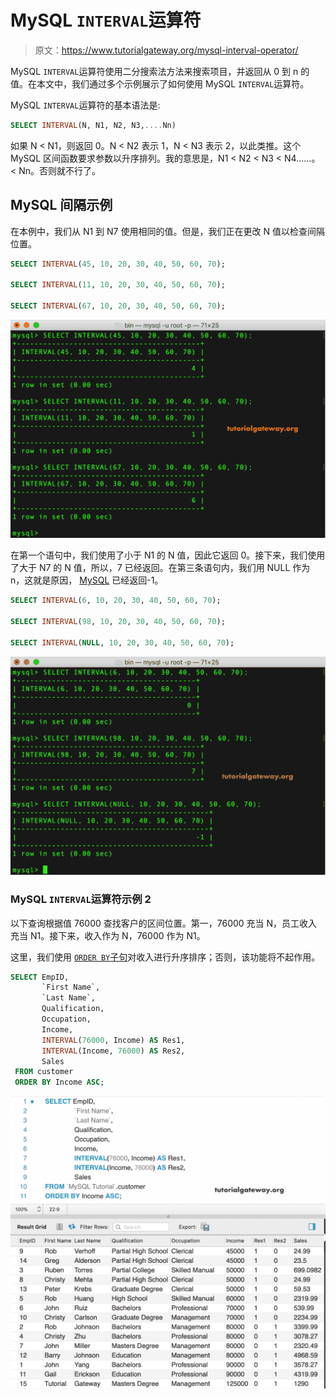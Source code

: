 # MySQL `INTERVAL`运算符

> 原文：<https://www.tutorialgateway.org/mysql-interval-operator/>

MySQL `INTERVAL`运算符使用二分搜索法方法来搜索项目，并返回从 0 到 n 的值。在本文中，我们通过多个示例展示了如何使用 MySQL `INTERVAL`运算符。

MySQL `INTERVAL`运算符的基本语法是:

```sql
SELECT INTERVAL(N, N1, N2, N3,....Nn) 
```

如果 N < N1，则返回 0。N < N2 表示 1，N < N3 表示 2，以此类推。这个 MySQL 区间函数要求参数以升序排列。我的意思是，N1 < N2 < N3 < N4……。< Nn。否则就不行了。

## MySQL 间隔示例

在本例中，我们从 N1 到 N7 使用相同的值。但是，我们正在更改 N 值以检查间隔位置。

```sql
SELECT INTERVAL(45, 10, 20, 30, 40, 50, 60, 70);

SELECT INTERVAL(11, 10, 20, 30, 40, 50, 60, 70);

SELECT INTERVAL(67, 10, 20, 30, 40, 50, 60, 70);
```

![MySQL INTERVAL Operator 1](img/2b438e6f975944e9c74627fabf2ebe76.png)

在第一个语句中，我们使用了小于 N1 的 N 值，因此它返回 0。接下来，我们使用了大于 N7 的 N 值，所以，7 已经返回。在第三条语句内，我们用 NULL 作为 n，这就是原因， [MySQL](https://www.tutorialgateway.org/mysql-tutorial/) 已经返回-1。

```sql
SELECT INTERVAL(6, 10, 20, 30, 40, 50, 60, 70);

SELECT INTERVAL(98, 10, 20, 30, 40, 50, 60, 70);

SELECT INTERVAL(NULL, 10, 20, 30, 40, 50, 60, 70);
```

![MySQL INTERVAL Operator 2](img/7a0372e67f589b13694b66e60430cfd4.png)

### MySQL `INTERVAL`运算符示例 2

以下查询根据值 76000 查找客户的区间位置。第一，76000 充当 N，员工收入充当 N1。接下来，收入作为 N，76000 作为 N1。

这里，我们使用 [`ORDER BY`子句](https://www.tutorialgateway.org/mysql-order-by/)对收入进行升序排序；否则，该功能将不起作用。

```sql
SELECT EmpID, 
       `First Name`,
       `Last Name`,
       Qualification,
       Occupation,
       Income,
       INTERVAL(76000, Income) AS Res1,
       INTERVAL(Income, 76000) AS Res2,
       Sales
 FROM customer
 ORDER BY Income ASC;
```

![MySQL INTERVAL Operator 3](img/3378ba4fb2cabadc6170295920c4ea9b.png)
